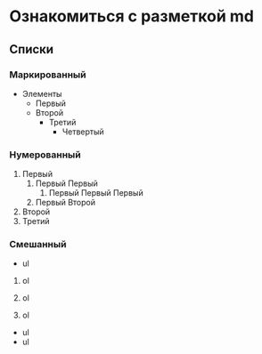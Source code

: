 # Ознакомиться с разметкой md 
## Списки
### Маркированный
+ Элементы  
  +  Первый
  + Второй
    + Третий
      + Четвертый
### Нумерованный   
1. Первый
    1. Первый Первый 
        1. Первый Первый Первый
    2. Первый Второй
2. Второй
3. Третий
### Смешанный
* ul
 1. ol
 1. ol

 1. ol
 * ul
 * ul
